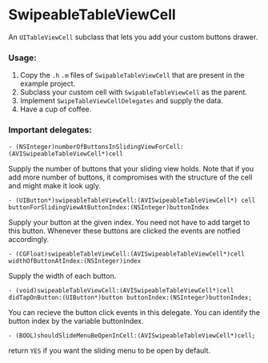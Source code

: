 SwipeableTableViewCell
======================

An `UITableViewCell` subclass that lets you add your custom buttons drawer.

### Usage:

1. Copy the `.h` `.m` files of `SwipableTableViewCell` that are present in the example project. 
2. Subclass your custom cell with `SwipableTableViewCell` as the parent.
3. Implement `SwipeTableViewCellDelegates` and supply the data. 
4. Have a cup of coffee. 

### Important delegates: 

``- (NSInteger)numberOfButtonsInSlidingViewForCell:(AVISwipeableTableViewCell*)cell``

Supply the number of buttons that your sliding view holds. Note that if you add more number of buttons, it compromises
with the structure of the cell and might make it look ugly.


``- (UIButton*)swipeableTableViewCell:(AVISwipeableTableViewCell*) cell buttonForSlidingViewAtButtonIndex:(NSInteger)buttonIndex``


Supply your button at the given index. You need not have to add target to this button. Whenever these buttons are clicked
the events are notfied accordingly. 


``- (CGFloat)swipeableTableViewCell:(AVISwipeableTableViewCell*)cell widthOfButtonAtIndex:(NSInteger)index``

Supply the width of each button.

``- (void)swipeableTableViewCell:(AVISwipeableTableViewCell*)cell didTapOnButton:(UIButton*)button buttonIndex:(NSInteger)buttonIndex;``


You can recieve the button click events in this delegate. You can identify the button index by the variable buttonIndex.

``- (BOOL)shouldSlideMenuBeOpenInCell:(AVISwipeableTableViewCell*)cell;``

return `YES` if you want the sliding menu to be open by default. 


